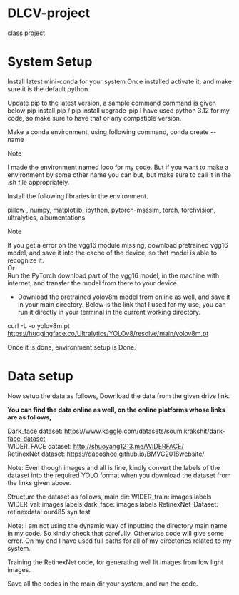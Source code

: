 # DLCV-project
class project 

# System Setup
Install latest mini-conda for your system
Once installed activate it, and make sure it is the default python.

Update pip to the latest version, a sample command command is given below
pip install pip / pip install upgrade-pip
I have used python 3.12 for my code, so make sure to have that or any compatible version.

Make a conda environment, using following command, 
conda create --name <my-env>

> [!NOTE]
> I made the environment named loco for my code. But if you want to make a environment
by some other name you can but, but make sure to call it in the .sh file appropriately.

Install the following libraries in the environment.
 
pillow , numpy, matplotlib, ipython, pytorch-msssim, torch, torchvision, ultralytics, albumentations


> [!NOTE]
>  If you get a error on the vgg16 module missing, download pretrained vgg16 model, and save it into
the cache of the device, so that model is able to recognize it.\
> 					Or\
> Run the PyTorch download part of the vgg16 model, in the machine with internet, and transfer the model 
from there to your device. 

* Download the pretrained yolov8m model from online as well, and save it in your main directory.
Below is the link that I used for my use, you can run it directly in your terminal in the current working directory.

curl -L -o yolov8m.pt https://huggingface.co/Ultralytics/YOLOv8/resolve/main/yolov8m.pt 

Once it is done, environment setup is Done.

# Data setup
Now setup the data as follows, 
Download the data from the given drive link.


**You can find the data online as well, on the online platforms whose links are as follows,**

Dark_face dataset:	https://www.kaggle.com/datasets/soumikrakshit/dark-face-dataset \
WIDER_FACE dataset:	http://shuoyang1213.me/WIDERFACE/ \
RetinexNet dataset:	https://daooshee.github.io/BMVC2018website/


Note: Even though images and all is fine, kindly convert the labels of the dataset into the required YOLO format
 when you download the dataset from the links given above.

Structure the dataset as follows, 
main dir:
	WIDER_train:
		images
		labels
	WIDER_val:
		images
		labels
	dark_face:
		images
		labels
	RetinexNet_Dataset:
		retinexdata:
			our485
			syn
			test



Note: I am not using the dynamic way of inputting the directory main name in my code. So 
kindly check that carefully. Otherwise code will give some error. On my end I have used
full paths for all of my directories related to my system.


Training the RetinexNet code, for generating well lit images from low light images.

Save all the codes in the main dir your system, and run the code.
